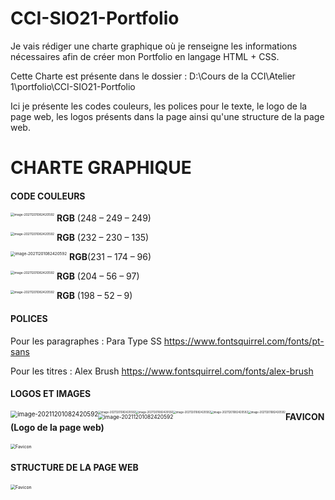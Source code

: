 # CCI-SIO21-Portfolio

Je vais rédiger une charte graphique où je renseigne les informations nécessaires afin de créer mon Portfolio en langage HTML + CSS.

Cette Charte est présente dans le dossier : D:\Cours de la CCI\Atelier 1\portfolio\CCI-SIO21-Portfolio

Ici je présente les codes couleurs, les polices pour le texte, le logo de la page web, les logos présents dans la page ainsi qu'une structure de la page web.



# CHARTE GRAPHIQUE

#### **CODE COULEURS**  								

<img src="D:\Cours de la CCI\Atelier 1\portfolio\CCI-SIO21-Portfolio\Images\img-gris.jpg" alt="image-20211201082420592" style="float: left;zoom:35%"/>

​														**RGB** (248 – 249 – 249)

<img src="D:\Cours de la CCI\Atelier 1\portfolio\CCI-SIO21-Portfolio\Images\img-jaune.jpg" alt="image-20211201082420592" style="float: left;zoom:35%"/>

​														**RGB** (232 – 230 – 135)

<img src="D:\Cours de la CCI\Atelier 1\portfolio\CCI-SIO21-Portfolio\Images\img-orange.jpg" alt="image-20211201082420592" style="float: left;zoom:45%"/>

​														**RGB**(231 – 174 – 96)

<img src="D:\Cours de la CCI\Atelier 1\portfolio\CCI-SIO21-Portfolio\Images\img-violet.jpg" alt="image-20211201082420592" style="float: left;zoom:35%"/>

​														**RGB** (204 – 56 – 97)

<img src="D:\Cours de la CCI\Atelier 1\portfolio\CCI-SIO21-Portfolio\Images\img-rouge.jpg" alt="image-20211201082420592" style="float: left;zoom:35%"/>

​														**RGB** (198 – 52 – 9)





#### **POLICES**

Pour les paragraphes : Para Type SS https://www.fontsquirrel.com/fonts/pt-sans

Pour les titres : Alex Brush https://www.fontsquirrel.com/fonts/alex-brush





#### **LOGOS ET IMAGES**

<img src="D:\Cours de la CCI\Atelier 1\portfolio\CCI-SIO21-Portfolio\Images\ECDL logo.png" alt="image-20211201082420592" style="float: left;zoom:70%"/>

<img src="D:\Cours de la CCI\Atelier 1\portfolio\CCI-SIO21-Portfolio\Images\logo-1.jpg" alt="image-20211201082420592" style="float: left;zoom:30%"/>

<img src="D:\Cours de la CCI\Atelier 1\portfolio\CCI-SIO21-Portfolio\Images\Office word.png" alt="image-20211201082420592" style="float: left;zoom:30%"/>

<img src="D:\Cours de la CCI\Atelier 1\portfolio\CCI-SIO21-Portfolio\Images\Html css JS.png" alt="image-20211201082420592" style="float: left;zoom:30%"/>

<img src="D:\Cours de la CCI\Atelier 1\portfolio\CCI-SIO21-Portfolio\Images\grigio.jpg" alt="image-20211201082420592" style="float: left;zoom:30%"/>

<img src="D:\Cours de la CCI\Atelier 1\portfolio\CCI-SIO21-Portfolio\Images\lodyas.png" alt="image-20211201082420592" style="float: left;zoom:30%"/>

<img src="D:\Cours de la CCI\Atelier 1\portfolio\CCI-SIO21-Portfolio\Images\PhotoID.png" alt="image-20211201082420592" style="float: left;zoom:60%"/>



#### **FAVICON (Logo de la page web)**

<img src="D:\Cours de la CCI\Atelier 1\portfolio\CCI-SIO21-Portfolio\Images\Favicon.jpg" alt="Favicon" style="zoom:50%;" />

#### **STRUCTURE DE LA PAGE WEB**

<img src="D:\Cours de la CCI\Atelier 1\portfolio\CCI-SIO21-Portfolio\Images\Structure page Web.png" alt="Favicon" style="zoom:50%;" />

